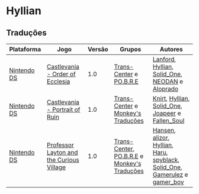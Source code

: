 # Hyllian

## Traduções

| Plataforma | Jogo | Versão | Grupos | Autores |
| ----------- | ----------- | ----------- | ----------- | ----------- |
| [Nintendo DS](../../traducoes/nintendo-ds/) | [Castlevania - Order of Ecclesia](../../traducoes/nintendo-ds/castlevania-order-of-ecclesia_lanford-et-al/) | 1.0 | [Trans\-Center](../../grupos/trans-center/) e [PO\.B\.R\.E](../../grupos/pobre/) | [Lanford](../../autores/lanford/), [Hyllian](../../autores/hyllian/), [Solid\_One](../../autores/solid_one/), [NEODAN](../../autores/neodan/) e [Aloprado](../../autores/aloprado/) |
| [Nintendo DS](../../traducoes/nintendo-ds/) | [Castlevania - Portrait of Ruin](../../traducoes/nintendo-ds/castlevania-portrait-of-ruin_knirt-et-al/) | 1.0 | [Trans\-Center](../../grupos/trans-center/) e [Monkey's Traduções](../../grupos/monkeys-traducoes/) | [Knirt](../../autores/knirt/), [Hyllian](../../autores/hyllian/), [Solid\_One](../../autores/solid_one/), [Joapeer](../../autores/joapeer/) e [Fallen\_Soul](../../autores/fallen_soul/) |
| [Nintendo DS](../../traducoes/nintendo-ds/) | [Professor Layton and the Curious Village](../../traducoes/nintendo-ds/professor-layton-and-the-curious-village_hansen-et-al/) | 1.0 | [Trans\-Center](../../grupos/trans-center/), [PO\.B\.R\.E](../../grupos/pobre/) e [Monkey's Traduções](../../grupos/monkeys-traducoes/) | [Hansen](../../autores/hansen/), [alizor](../../autores/alizor/), [Hyllian](../../autores/hyllian/), [Haru](../../autores/haru/), [spyblack](../../autores/spyblack/), [Solid\_One](../../autores/solid_one/), [Gamerulez](../../autores/gamerulez/) e [gamer\_boy](../../autores/gamer_boy/) |